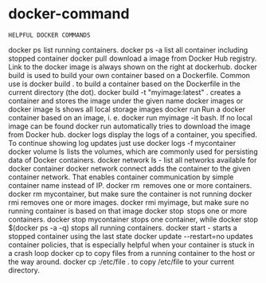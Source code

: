 # docker-command
`HELPFUL DOCKER COMMANDS`

docker ps  list running containers. 
docker ps -a list all container including stopped container
docker pull  download a image from Docker Hub registry. Link to the docker image is always shown on the right at dockerhub.
docker build  is used to build your own container based on a Dockerfile. Common use is docker build . to build a container based on the Dockerfile in the current directory (the dot). docker build -t "myimage:latest" . creates a container and stores the image under the given name
docker images or docker image ls shows all local storage images
docker run  Run a docker container based on an image, i. e. docker run myimage -it bash. If no local image can be found docker run automatically tries to download the image from Docker hub.
docker logs display the logs of a container, you specified. To continue showing log updates just use docker logs -f mycontainer
docker volume ls  lists the volumes, which are commonly used for persisting data of Docker containers.
docker network ls - list all networks available for docker container
docker network connect adds the container to the given container network. That enables container communication by simple container name instead of IP.
docker rm   removes one or more containers. docker rm mycontainer, but make sure the container is not running
docker rmi  removes one or more images. docker rmi myimage, but make sure no running container is based on that image
docker stop   stops one or more containers. docker stop mycontainer stops one container, while docker stop $(docker ps -a -q) stops all running containers. 
docker start - starts a stopped container using the last state
docker update --restart=no updates container policies, that is especially helpful when your container is stuck in a crash loop
docker cp to copy files from a running container to the host or the way around. docker cp :/etc/file . to copy /etc/file to your current directory.
